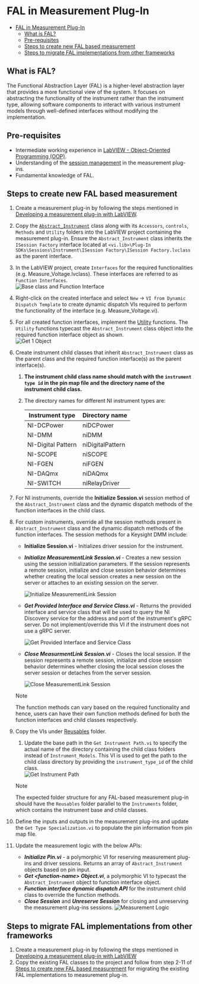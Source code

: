 # FAL in Measurement Plug-In

- [FAL in Measurement Plug-In](#fal-in-measurement-plug-in)
  - [What is FAL?](#what-is-fal)
  - [Pre-requisites](#pre-requisites)
  - [Steps to create new FAL based measurement](#steps-to-create-new-fal-based-measurement)
  - [Steps to migrate FAL implementations from other frameworks](#steps-to-migrate-fal-implementations-from-other-frameworks)

## What is FAL?

The Functional Abstraction Layer (FAL) is a higher-level abstraction layer that provides a more functional view of the system. It focuses on abstracting the functionality of the instrument rather than the instrument type, allowing software components to interact with various instrument models through well-defined interfaces without modifying the implementation.

## Pre-requisites

- Intermediate working experience in [LabVIEW - Object-Oriented Programming (OOP)](https://www.ni.com/en/support/documentation/supplemental/06/labview-object-oriented-programming--the-decisions-behind-the-de.html).
- Understanding of the [session management](https://www.ni.com/docs/en-US/bundle/measurementplugins/page/session-management.html) in the measurement plug-ins.
- Fundamental knowledge of FAL.

## Steps to create new FAL based measurement

1. Create a measurement plug-in by following the steps mentioned in [Developing a measurement plug-in with LabVIEW](https://github.com/ni/measurement-plugin-labview?tab=readme-ov-file#developing-a-labview-measurement).
2. Copy the [`Abstract_Instrument`](https://github.com/NI-Measurement-Plug-Ins/abstraction-layer-labview/tree/main/Source/FAL%20Implementation/FAL/Instruments/Abstract_Instrument) class along with its `Accessors`, `controls`, `Methods` and `Utility` folders into the LabVIEW project containing the measurement plug-in. Ensure the `Abstract_Instrument` class inherits the `ISession Factory` interface located at `<vi.lib>\Plug-In SDKs\Sessions\Instrument\ISession Factory\ISession Factory.lvclass` as the parent interface.
3. In the LabVIEW project, create `Interfaces` for the required functionalities (e.g. Measure_Voltage.lvclass). These interfaces are referred to as `Function Interfaces`.  
    ![Base class and Function Interface](<FAL Images/Base and Function class.png>)
4. Right-click on the created interface and select `New` -> `VI from Dynamic Dispatch Template` to create dynamic dispatch VIs required to perform the functionality of the interface (e.g. Measure_Voltage.vi).
5. For all created function interfaces, implement the [Utility](https://github.com/NI-Measurement-Plug-Ins/abstraction-layer-labview/tree/main/Source/FAL%20Implementation/FAL/Functions/Measure_Voltage/Utility) functions. The `Utility` functions typecast the `Abstract_Instrument` class object into the required function interface object as shown.  
    ![Get 1 Object](<./FAL Images/Get 1 Object.png>)
6. Create instrument child classes that inherit `Abstract_Instrument` class as the parent class and the required function interface(s) as the parent interface(s).
   1. **The instrument child class name should match with the `instrument type id` in the pin map file and the directory name of the instrument child class.**
   2. The directory names for different NI instrument types are:

        Instrument type | Directory name
        --- | ---
        NI-DCPower | niDCPower
        NI-DMM | niDMM
        NI-Digital Pattern | niDigitalPattern
        NI-SCOPE | niSCOPE
        NI-FGEN | niFGEN
        NI-DAQmx | niDAQmx
        NI-SWITCH | niRelayDriver

7. For NI instruments, override the **Initialize Session.vi** session method of the `Abstract_Instrument` class and the dynamic dispatch methods of the function interfaces in the child class.
8. For custom instruments, override all the session methods present in `Abstract_Instrument` class and the dynamic dispatch methods of the function interfaces. The session methods for a Keysight DMM include:
    - **Initialize Session.vi** - Initializes driver session for the instrument.
    - ***Initialize MeasurementLink Session.vi*** - Creates a new session using the session initialization parameters. If the session represents a remote session, initialize and close session behavior determines whether creating the local session creates a new session on the server or attaches to an existing session on the server.

        ![Initialize MeasurementLink Session](<FAL Images/KeysightDmm Initialize MeasurementLink Session.png>)

    - ***Get Provided Interface and Service Class.vi*** - Returns the provided interface and service class that will be used to query the NI Discovery service for the address and port of the instrument's gRPC server. Do not implement/override this VI if the instrument does not use a gRPC server.

        ![Get Provided Interface and Service Class](<FAL Images/KeysightDmm Get Provided Interface and Service Class.png>)

    - ***Close MeasurmentLink Session.vi*** - Closes the local session. If the session represents a remote session, initialize and close session behavior determines whether closing the local session closes the server session or detaches from the server session.

        ![Close MeasurementLink Session](<FAL Images/KeysightDmm Close MeasurementLink Session.png>)

    > [!NOTE]
    > The function methods can vary based on the required functionality and hence, users can have their own function methods defined for both the function interfaces and child classes respectively.
9. Copy the VIs under [Reusables](https://github.com/NI-Measurement-Plug-Ins/abstraction-layer-labview/tree/main/Source/FAL%20Implementation/FAL/Reusables) folder.
    1. Update the base path in the `Get Instrument Path.vi` to specify the actual name of the directory containing the child class folders instead of `Instrument_Models`. This VI is used to get the path to the child class directory by providing the `instrument_type_id` of the child class.  
        ![Get Instrument Path](<./FAL Images/Get Instrument Path.png>)
    > [!NOTE]
    > The expected folder structure for any FAL-based measurement plug-in should have the `Reusables` folder parallel to the `Instruments` folder, which contains the instrument base and child classes.
10. Define the inputs and outputs in the measurement plug-ins and update the `Get Type Specialization.vi` to populate the pin information from pin map file.
11. Update the measurement logic with the below APIs:
    - ***Initialize Pin.vi*** - a polymorphic VI for reserving measurement plug-ins and driver sessions. Returns an array of `Abstract_Instrument` objects based on pin input.
    - ***Get \<function-name\> Object.vi***, a polymorphic VI to typecast the `Abstract_Instrument` object to function interface object.
    - ***Function interface dynamic dispatch API*** for the instrument child class to override the function methods.
    - ***Close Session*** and ***Unreserve Session*** for closing and unreserving the measurement plug-ins sessions.
    ![Measurement Logic](<FAL Images/Measurement Logic.png>)

## Steps to migrate FAL implementations from other frameworks

1. Create a measurement plug-in by following the steps mentioned in [Developing a measurement plug-in with LabVIEW](https://github.com/ni/measurement-plugin-labview?tab=readme-ov-file#developing-a-labview-measurement)
2. Copy the existing FAL classes to the project and follow from step 2-11 of [Steps to create new FAL based measurement](#steps-to-create-new-fal-based-measurement) for migrating the existing FAL implementations to measurement plug-in.
